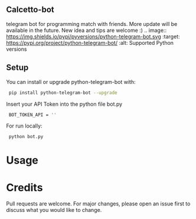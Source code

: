 ## Calcetto-bot
telegram bot for programming match with friends. More update will be available in the future. New idea and tips are welcome :)
.. image:: https://img.shields.io/pypi/pyversions/python-telegram-bot.svg
   :target: https://pypi.org/project/python-telegram-bot/
   :alt: Supported Python versions
## Setup
You can install or upgrade python-telegram-bot with:
```bash
 pip install python-telegram-bot --upgrade
```
Insert your API Token into the python file bot.py
```bash
 BOT_TOKEN_API = ''
```
For run locally:
```bash
 python bot.py
```
# Usage

# Credits
Pull requests are welcome. For major changes, please open an issue first to discuss what you would like to change.
